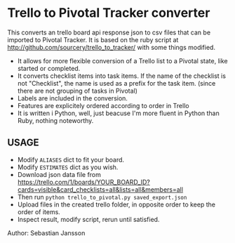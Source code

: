 Trello to Pivotal Tracker converter
===================================

This converts an trello board api response json to csv files that can be imported to Pivotal Tracker.
It is based on the ruby script at http://github.com/sourcery/trello_to_tracker/ with some things modified.

* It allows for more flexible conversion of a Trello list to a Pivotal state, like started or completed.
* It converts checklist items into task items. If the name of the checklist is not "Checklist",
  the name is used as a prefix for the task item. (since there are not grouping of tasks in Pivotal)
* Labels are included in the conversion.
* Features are explicitely ordered according to order in Trello
* It is written i Python, well, just beacuse I'm more fluent in Python than Ruby, nothing noteworthy.

USAGE
-----
* Modify `ALIASES` dict to fit your board.
* Modify `ESTIMATES` dict as you wish.
* Download json data file from 
	https://trello.com/1/boards/YOUR_BOARD_ID?cards=visible&card_checklists=all&lists=all&members=all
* Then run `python trello_to_pivotal.py saved_export.json`
* Upload files in the created trello folder, in opposite order to keep the order of items.
* Inspect result, modify script, rerun until satisfied.

Author: Sebastian Jansson

